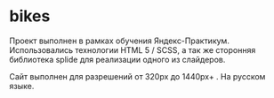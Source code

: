 # bikes
Проект выполнен в рамках обучения Яндекс-Практикум.
Использовались технологии HTML 5 / SCSS, а так же сторонняя библиотека splide для реализации одного из слайдеров.

Сайт выполнен для разрешений от 320px до 1440px+ . На русском языке.
